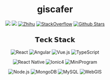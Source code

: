 <div align=center>

# giscafer

<p>

[![](https://img.shields.io/badge/个人网站-giscafer.com-1e80ff?logo=)](http://giscafer.com)
[![](https://img.shields.io/badge/博客-Blog-1e80ff?logo=)](https://giscafer.com/blog)
[![Zhihu](https://img.shields.io/badge/知乎-giscafer-1e80ff?logo=zhihu)](https://www.zhihu.com/people/giscafer)
[![StackOverflow](https://img.shields.io/badge/StackOverflow-Nicky-1e80ff?logo=stackoverflow)](https://stackoverflow.com/users/7553216/nicky)
[![Github Stars](https://img.shields.io/github/stars/giscafer?color=faf408&label=github%20stars&logo=github)](https://github.com/giscafer)


</p>

## 𝗧𝗲𝗰𝗸 𝗦𝘁𝗮𝗰𝗸

<p>

![React](https://img.shields.io/badge/-React-%23282C34?style=flat-square&logo=react)
![Angular](https://img.shields.io/badge/-Angular-%231572B6?style=flat-square&logo=Angular&logoColor=red&labelColor=%23E44D27f)
![Vue.js](https://img.shields.io/badge/-Vue.js-%232c3e50?style=flat-square&logo=Vue.js)
![TypeScript](https://img.shields.io/badge/-TypeScript-%23282C34?style=flat-square&logo=TypeScript&logoColor=%231572B6&labelColor=%23282C34&color=%232c3e50)
 
</p>

<p>
 
![React Native](https://img.shields.io/badge/-React%20Native-%23282C34?style=flat-square&logo=react)
![Ionic4](https://img.shields.io/badge/-Ionic-%23282C34?style=flat-square&logo=Ionic)
![MiniProgram](https://img.shields.io/badge/-MiniProgram-blue?logo=wechat&logoColor=white)

</p>

<p>

![Node.js](https://img.shields.io/badge/-Node.js-%23282C34?style=flat-square&logo=Node.js)
![MongoDB](https://img.shields.io/badge/-MongoDB-%23282C34?style=flat-square&logo=MongoDB)
![MySQL](https://img.shields.io/badge/-MySQL-faf408?style=flat-square&logo=mysql&logoColor=green&labelColor=%23282C34&color=%232c3e50)
![WebGIS](https://img.shields.io/badge/-GIS/WebGIS-blue?style=flat-square&logo=leaflet)

<p>

<!--
[![TopLangs](https://github-readme-stats.vercel.app/api/top-langs/?username=giscafer&layout=compact)](https://github.com/anuraghazra/github-readme-stats)
 -->

